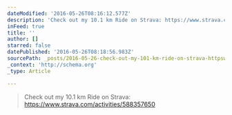 ```yaml
---
dateModified: '2016-05-26T08:16:12.577Z'
description: 'Check out my 10.1 km Ride on Strava: https://www.strava.com/activities/588357650'
inFeed: true
title: ''
author: []
starred: false
datePublished: '2016-05-26T08:18:56.983Z'
sourcePath: _posts/2016-05-26-check-out-my-101-km-ride-on-strava-httpswwwstravacom.md
_context: 'http://schema.org'
_type: Article

---
```

> Check out my 10.1 km Ride on Strava: https://www.strava.com/activities/588357650